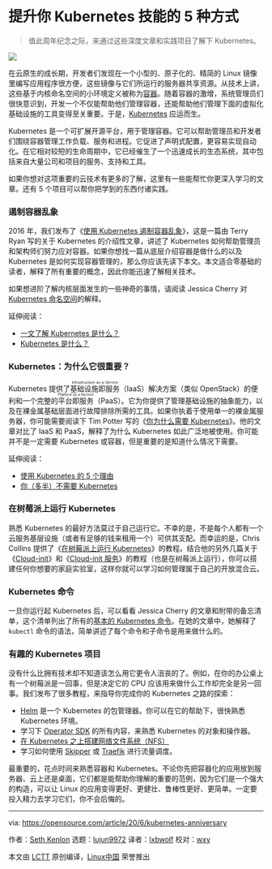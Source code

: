 [#]: collector: "lujun9972"
[#]: translator: "lxbwolf"
[#]: reviewer: "wxy"
[#]: publisher: "wxy"
[#]: url: "https://linux.cn/article-12320-1.html"
[#]: subject: "5 ways to boost your Kubernetes knowledge"
[#]: via: "https://opensource.com/article/20/6/kubernetes-anniversary"
[#]: author: "Seth Kenlon https://opensource.com/users/seth"

提升你 Kubernetes 技能的 5 种方式
======

> 值此周年纪念之际，来通过这些深度文章和实践项目了解下 Kubernetes。

![](https://img.linux.net.cn/data/attachment/album/202006/16/191023lqq0d5zv5vggr2vg.png)

在云原生的成长期，开发者们发现在一个小型的、原子化的、精简的 Linux 镜像里编写应用程序很方便，这些镜像与它们所运行的服务器共享资源。从技术上讲，这些基于内核命名空间的小环境定义被称为[容器][2]。随着容器的激增，系统管理员们很快意识到，开发一个不仅能帮助他们管理容器，还能帮助他们管理下面的虚拟化基础设施的工具变得至关重要。于是，[Kubernetes][3] 应运而生。

Kubernetes 是一个可扩展开源平台，用于管理容器。它可以帮助管理员和开发者们围绕容器管理工作负载、服务和进程。它促进了声明式配置，更容易实现自动化。在它相对较短的生命周期中，它已经催生了一个迅速成长的生态系统，其中包括来自大量公司和项目的服务、支持和工具。

如果你想对这项重要的云技术有更多的了解，这里有一些能帮忙你更深入学习的文章。还有 5 个项目可以帮你把学到的东西付诸实践。

### 遏制容器乱象

2016 年，我们发布了《[使用 Kubernetes 遏制容器乱象][4]》，这是一篇由 Terry Ryan 写的关于 Kubernetes 的介绍性文章，讲述了 Kubernetes 如何帮助管理员和架构师们努力应对容器。如果你想找一篇从底层介绍容器是做什么的以及 Kubernetes 是如何实现容器管理的，那么你应该先读下本文。本文适合零基础的读者，解释了所有重要的概念，因此你能迅速了解相关技术。

如果想进阶了解内核层面发生的一些神奇的事情，请阅读 Jessica Cherry 对 [Kubernetes 命名空间][5]的解释。

延伸阅读：

- [一文了解 Kubernetes 是什么？](https://linux.cn/article-8800-1.html)
- [Kubernetes 是什么？](https://linux.cn/article-8858-1.html)

### Kubernetes：为什么它很重要？

Kubernetes 提供了<ruby>基础设施即服务<rt>Infrastructure-as-a-Service</rt></ruby>（IaaS）解决方案（类似 OpenStack）的便利和一个完整的<ruby>平台即服务<rt>Platform as a Service</rt></ruby>（PaaS）。它为你提供了管理基础设施的抽象能力，以及在裸金属基础层面进行故障排除所需的工具。如果你执着于使用单一的裸金属服务器，你可能需要阅读下 Tim Potter 写的《[你为什么需要 Kubernetes][6]》。他的文章对比了 IaaS 和 PaaS，解释了为什么 Kubernetes 如此广泛地被使用。你可能并不是一定需要 Kubernetes 或容器，但是重要的是知道什么情况下需要。

延伸阅读：

- [使用 Kubernetes 的 5 个理由](https://linux.cn/article-10973-1.html)
- [你（多半）不需要 Kubernetes](https://linux.cn/article-10469-1.html)

### 在树莓派上运行 Kubernetes

熟悉 Kubernetes 的最好方法莫过于自己运行它。不幸的是，不是每个人都有一个云服务基层设施（或者有足够的钱来租用一个）可供其支配。而幸运的是，Chris Collins 提供了《[在树莓派上运行 Kubernetes][7]》的教程。结合他的另外几篇关于《[Cloud-init][8]》和《[Cloud-init 服务][9]》的教程（也是在树莓派上运行），你可以搭建任何你想要的家庭实验室，这样你就可以学习如何管理属于自己的开放混合云。

### Kubernetes 命令

一旦你运行起 Kubernetes 后，可以看看 Jessica Cherry 的文章和附带的备忘清单，这个清单列出了所有的[基本的 Kubernetes 命令][10]。在她的文章中，她解释了 `kubectl` 命令的语法，简单讲述了每个命令和子命令是用来做什么的。

### 有趣的 Kubernetes 项目

没有什么比拥有技术却不知道该怎么用它更令人沮丧的了。例如，在你的办公桌上有一个树莓派是一回事，但是决定它的 CPU 应该用来做什么工作却完全是另一回事。我们发布了很多教程，来指导你完成你的 Kubernetes 之路的探索：

  * [Helm][11] 是一个 Kubernetes 的包管理器。你可以在它的帮助下，很快熟悉 Kubernetes 环境。
  * 学习下 [Operator SDK][12] 的所有内容，来熟悉 Kubernetes 的对象和操作器。
  * [在 Kubernetes 之上搭建网络文件系统（NFS）][13]
  * 学习如何使用 [Skipper][14] 或 [Traefik][15] 进行流量调度。

最重要的，花点时间来熟悉容器和 Kubernetes。不论你先把容器化的应用放到服务器、云上还是桌面，它们都是能帮助你理解的重要的范例，因为它们是一个强大的构造，可以让 Linux 的应用变得更好、更健壮、鲁棒性更好、更简单。一定要投入精力去学习它们，你不会后悔的。

--------------------------------------------------------------------------------

via: https://opensource.com/article/20/6/kubernetes-anniversary

作者：[Seth Kenlon][a]
选题：[lujun9972][b]
译者：[lxbwolf](https://github.com/lxbwolf)
校对：[wxy](https://github.com/wxy)

本文由 [LCTT](https://github.com/LCTT/TranslateProject) 原创编译，[Linux中国](https://linux.cn/) 荣誉推出

[a]: https://opensource.com/users/seth
[b]: https://github.com/lujun9972
[1]: https://opensource.com/sites/default/files/styles/image-full-size/public/lead-images/ship_captain_devops_kubernetes_steer.png?itok=LAHfIpek "Ship captain sailing the Kubernetes seas"
[2]: https://opensource.com/article/18/11/behind-scenes-linux-containers
[3]: https://opensource.com/resources/what-is-kubernetes
[4]: https://opensource.com/life/16/9/containing-container-chaos-kubernetes
[5]: https://linux.cn/article-11749-1.html
[6]: https://linux.cn/article-8902-1.html
[7]: https://linux.cn/article-8499-1.html
[8]: https://opensource.com/article/20/5/cloud-init-raspberry-pi-homelab
[9]: https://opensource.com/article/20/5/create-simple-cloud-init-service-your-homelab
[10]: https://opensource.com/article/20/5/kubectl-cheat-sheet
[11]: https://linux.cn/article-12007-1.html
[12]: https://opensource.com/article/20/3/kubernetes-operator-sdk
[13]: https://opensource.com/article/20/6/kubernetes-nfs-client-provisioning
[14]: https://opensource.com/article/20/4/http-kubernetes-skipper
[15]: https://opensource.com/article/20/3/kubernetes-traefik

